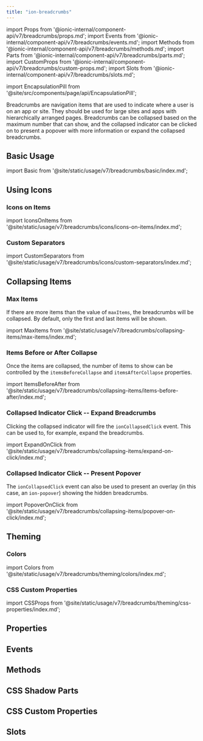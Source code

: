 ```yaml
---
title: "ion-breadcrumbs"
---
```

import Props from '@ionic-internal/component-api/v7/breadcrumbs/props.md';
import Events from '@ionic-internal/component-api/v7/breadcrumbs/events.md';
import Methods from '@ionic-internal/component-api/v7/breadcrumbs/methods.md';
import Parts from '@ionic-internal/component-api/v7/breadcrumbs/parts.md';
import CustomProps from '@ionic-internal/component-api/v7/breadcrumbs/custom-props.md';
import Slots from '@ionic-internal/component-api/v7/breadcrumbs/slots.md';



import EncapsulationPill from '@site/src/components/page/api/EncapsulationPill';

<EncapsulationPill type="shadow" />

Breadcrumbs are navigation items that are used to indicate where a user is on an app or site. They should be used for large sites and apps with hierarchically arranged pages. Breadcrumbs can be collapsed based on the maximum number that can show, and the collapsed indicator can be clicked on to present a popover with more information or expand the collapsed breadcrumbs.

## Basic Usage

import Basic from '@site/static/usage/v7/breadcrumbs/basic/index.md';

<Basic />

## Using Icons

### Icons on Items

import IconsOnItems from '@site/static/usage/v7/breadcrumbs/icons/icons-on-items/index.md';

<IconsOnItems />

### Custom Separators

import CustomSeparators from '@site/static/usage/v7/breadcrumbs/icons/custom-separators/index.md';

<CustomSeparators />

## Collapsing Items

### Max Items

If there are more items than the value of `maxItems`, the breadcrumbs will be collapsed. By default, only the first and last items will be shown.

import MaxItems from '@site/static/usage/v7/breadcrumbs/collapsing-items/max-items/index.md';

<MaxItems />

### Items Before or After Collapse

Once the items are collapsed, the number of items to show can be controlled by the `itemsBeforeCollapse` and `itemsAfterCollapse` properties.

import ItemsBeforeAfter from '@site/static/usage/v7/breadcrumbs/collapsing-items/items-before-after/index.md';

<ItemsBeforeAfter />

### Collapsed Indicator Click -- Expand Breadcrumbs

Clicking the collapsed indicator will fire the `ionCollapsedClick` event. This can be used to, for example, expand the breadcrumbs.

import ExpandOnClick from '@site/static/usage/v7/breadcrumbs/collapsing-items/expand-on-click/index.md';

<ExpandOnClick />

### Collapsed Indicator Click -- Present Popover

The `ionCollapsedClick` event can also be used to present an overlay (in this case, an `ion-popover`) showing the hidden breadcrumbs.

import PopoverOnClick from '@site/static/usage/v7/breadcrumbs/collapsing-items/popover-on-click/index.md';

<PopoverOnClick />

## Theming

### Colors

import Colors from '@site/static/usage/v7/breadcrumbs/theming/colors/index.md';

<Colors />

### CSS Custom Properties

import CSSProps from '@site/static/usage/v7/breadcrumbs/theming/css-properties/index.md';

<CSSProps />


## Properties
<Props />

## Events
<Events />

## Methods
<Methods />

## CSS Shadow Parts
<Parts />

## CSS Custom Properties
<CustomProps />

## Slots
<Slots />
